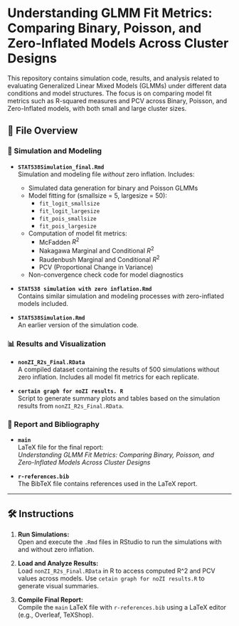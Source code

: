 # Understanding GLMM Fit Metrics: Comparing Binary, Poisson, and Zero-Inflated Models Across Cluster Designs

This repository contains simulation code, results, and analysis related to evaluating Generalized Linear Mixed Models (GLMMs) under different data conditions and model structures. The focus is on comparing model fit metrics such as R-squared measures and PCV across Binary, Poisson, and Zero-Inflated models, with both small and large cluster sizes.

## 📁 File Overview

### 🔬 Simulation and Modeling

- **`STAT538Simulation_final.Rmd`**  
  Simulation and modeling file *without* zero inflation. Includes:
  - Simulated data generation for binary and Poisson GLMMs
  - Model fitting for (smallsize = 5, largesize = 50):
    - `fit_logit_smallsize`
    - `fit_logit_largesize`
    - `fit_pois_smallsize`
    - `fit_pois_largesize`
  - Computation of model fit metrics:
    - McFadden $R^2$
    - Nakagawa Marginal and Conditional $R^2$
    - Raudenbush Marginal and Conditional $R^2$
    - PCV (Proportional Change in Variance)
  - Non-convergence check code for model diagnostics

- **`STAT538 simulation with zero inflation.Rmd`**  
  Contains similar simulation and modeling processes *with* zero-inflated models included.

- **`STAT538Simulation.Rmd`**  
  An earlier version of the simulation code.

### 📊 Results and Visualization

- **`nonZI_R2s_Final.RData`**  
  A compiled dataset containing the results of 500 simulations without zero inflation. Includes all model fit metrics for each replicate.

- **`certain graph for noZI results. R`**  
  Script to generate summary plots and tables based on the simulation results from `nonZI_R2s_Final.RData`.

### 📄 Report and Bibliography

- **`main`**  
  LaTeX file for the final report:  
  *Understanding GLMM Fit Metrics: Comparing Binary, Poisson, and Zero-Inflated Models Across Cluster Designs*

- **`r-references.bib`**  
  The BibTeX file contains references used in the LaTeX report.

---

## 🛠 Instructions

1. **Run Simulations:**  
   Open and execute the `.Rmd` files in RStudio to run the simulations with and without zero inflation.

2. **Load and Analyze Results:**  
   Load `nonZI_R2s_Final.RData` in R to access computed R^2 and PCV values across models. Use `cetain graph for noZI results.R` to generate visual summaries.

3. **Compile Final Report:**  
   Compile the `main` LaTeX file with `r-references.bib` using a LaTeX editor (e.g., Overleaf, TeXShop).
